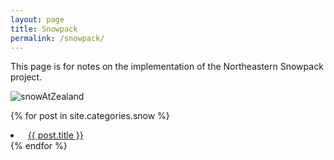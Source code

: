 ```yaml
---
layout: page
title: Snowpack
permalink: /snowpack/
---
```


This page is for notes on the implementation of the Northeastern Snowpack project.

![snowAtZealand](../assets/images/DSC01147.JPG)

{% for post in site.categories.snow %}
 <li> &nbsp; <a href="{{ post.url | relative_url }}">{{ post.title }}</a></li>
{% endfor %}